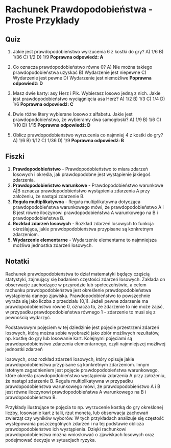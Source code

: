  # Rachunek Prawdopodobieństwa - Proste Przykłady

## Quiz

1. Jakie jest prawdopodobieństwo wyrzucenia 6 z kostki do gry?
   A) 1/6
   B) 1/36
   C) 1/2
   D) 1/9
   **Poprawna odpowiedź: A**

2. Co oznacza prawdopodobieństwo równe 0?
   A) Nie można takiego prawdopodobieństwa uzyskać
   B) Wydarzenie jest niepewne
   C) Wydarzenie jest pewne
   D) Wydarzenie jest niemożliwe
   **Poprawna odpowiedź: D**

3. Masz dwie karty: asy Herz i Pik. Wybierasz losowo jedną z nich. Jakie jest prawdopodobieństwo wyciągnięcia asa Herz?
   A) 1/2
   B) 1/3
   C) 1/4
   D) 1/6
   **Poprawna odpowiedź: C**

4. Dwie różne litery wybierane losowo z alfabetu. Jakie jest prawdopodobieństwo, że wybieramy dwa samogłoski?
   A) 1/9
   B) 1/6
   C) 1/10
   D) 1/15
   **Poprawna odpowiedź: D**

5. Oblicz prawdopodobieństwo wyrzucenia co najmniej 4 z kostki do gry?
   A) 1/6
   B) 1/12
   C) 1/36
   D) 1/9
   **Poprawna odpowiedź: B**

## Fiszki

1. **Prawdopodobieństwo** - Prawdopodobieństwo to miara zdarzeń losowych i określa, jak prawdopodobne jest wystąpienie jakiegoś zdarzenia.
2. **Prawdopodobieństwo warunkowe** - Prawdopodobieństwo warunkowe A|B oznacza prawdopodobieństwo wystąpienia zdarzenia A przy założeniu, że nastąpi zdarzenie B.
3. **Reguła multiplikatywna** - Reguła multiplikatywna dotycząca prawdopodobieństwa warunkowego mówi, że prawdopodobieństwo A i B jest równe iloczynowi prawdopodobieństwa A warunkowego na B i prawdopodobieństwa B.
4. **Rozkład zdarzeń losowych** - Rozkład zdarzeń losowych to funkcja określająca, jakie prawdopodobieństwa przypisane są konkretnym zdarzeniom.
5. **Wydarzenie elementarne** - Wydarzenie elementarne to najmniejsza możliwa jednostka zdarzeń losowych.

## Notatki

Rachunek prawdopodobieństwa to dział matematyki będący częścią statystyki, zajmujący się badaniem częstości zdarzeń losowych. Zakłada on obserwacje zachodzące w przyrodzie lub społeczeństwie, a celem rachunku prawdopodobieństwa jest określenie prawdopodobieństwa wystąpienia danego zjawiska. Prawdopodobieństwo to powszechnie wyraża się jako liczba z przedziału [0,1]. Jeżeli pewne zdarzenie ma prawdopodobieństwo równe 0, oznacza to, że zdarzenie to nie może zajść, w przypadku prawdopodobieństwa równego 1 - zdarzenie to musi się z pewnością wydarzyć.

Podstawowym pojęciem w tej dziedzinie jest pojęcie przestrzeni zdarzeń losowych, którą można sobie wyobrazić jako zbiór możliwych rezultatów, np. kostkę do gry lub losowanie kart. Kolejnymi pojęciami są prawdopodobieństwo zdarzenia elementarnego, czyli najmniejszej możliwej jednostki zdarzeń

losowych, oraz rozkład zdarzeń losowych, który opisuje jakie prawdopodobieństwa przypisane są konkretnym zdarzeniom. Innym istotnym zagadnieniem jest pojęcie prawdopodobieństwa warunkowego, które określa prawdopodobieństwo wystąpienia zdarzenia A przy założeniu, że nastąpi zdarzenie B. Reguła multiplikatywna w przypadku prawdopodobieństwa warunkowego mówi, że prawdopodobieństwo A i B jest równe iloczynowi prawdopodobieństwa A warunkowego na B i prawdopodobieństwa B.

Przykłady ilustrujące te pojęcia to np. wyrzucenie kostką do gry określonej liczby, losowanie kart z talii, rzut monetą, lub obserwacja zachowań zwierząt czy wyników wyborów. W tych przykładach analizuje się częstość występowania poszczególnych zdarzeń i na tej podstawie oblicza prawdopodobieństwo ich wystąpienia. Dzięki rachunkowi prawdopodobieństwa można wnioskować o zjawiskach losowych oraz podejmować decyzje w sytuacjach ryzyka.